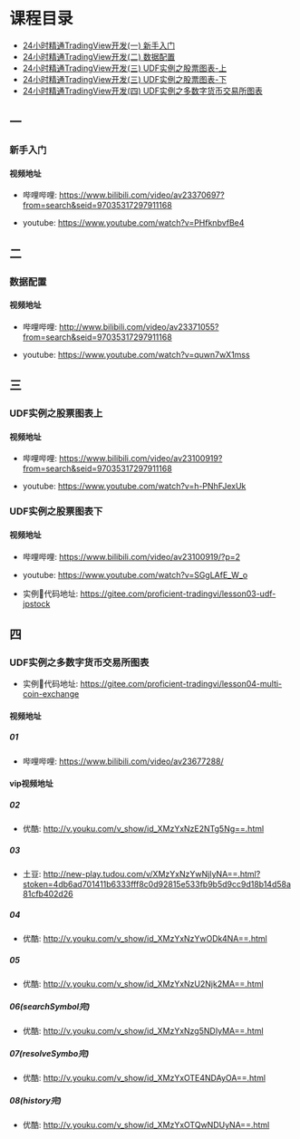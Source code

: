 # 课程目录

* [24小时精通TradingView开发(一) 新手入门](#一)
* [24小时精通TradingView开发(二) 数据配置](#二)
* [24小时精通TradingView开发(三) UDF实例之股票图表-上](#三)
* [24小时精通TradingView开发(三) UDF实例之股票图表-下](#三)
* [24小时精通TradingView开发(四)  UDF实例之多数字货币交易所图表](#四)

## 一
### 新手入门

#### 视频地址

* 哔哩哔哩: https://www.bilibili.com/video/av23370697?from=search&seid=97035317297911168

* youtube: https://www.youtube.com/watch?v=PHfknbvfBe4

## 二
### 数据配置

#### 视频地址

* 哔哩哔哩: http://www.bilibili.com/video/av23371055?from=search&seid=97035317297911168

* youtube: https://www.youtube.com/watch?v=quwn7wX1mss

## 三
### UDF实例之股票图表上

#### 视频地址

* 哔哩哔哩: https://www.bilibili.com/video/av23100919?from=search&seid=97035317297911168

* youtube: https://www.youtube.com/watch?v=h-PNhFJexUk

### UDF实例之股票图表下

#### 视频地址

* 哔哩哔哩: https://www.bilibili.com/video/av23100919/?p=2

* youtube: https://www.youtube.com/watch?v=SGgLAfE_W_o

* 实例代码地址: https://gitee.com/proficient-tradingvi/lesson03-udf-jpstock

## 四
### UDF实例之多数字货币交易所图表

* 实例代码地址: https://gitee.com/proficient-tradingvi/lesson04-multi-coin-exchange

#### 视频地址

##### 01

* 哔哩哔哩: https://www.bilibili.com/video/av23677288/


#### vip视频地址

##### 02

* 优酷: http://v.youku.com/v_show/id_XMzYxNzE2NTg5Ng==.html

##### 03

* 土豆: http://new-play.tudou.com/v/XMzYxNzYwNjIyNA==.html?stoken=4db6ad701411b6333fff8c0d92815e533fb9b5d9cc9d18b14d58a81cfb402d26

##### 04

* 优酷: http://v.youku.com/v_show/id_XMzYxNzYwODk4NA==.html

##### 05

* 优酷: http://v.youku.com/v_show/id_XMzYxNzU2Njk2MA==.html

##### 06(searchSymbol完)

* 优酷: http://v.youku.com/v_show/id_XMzYxNzg5NDIyMA==.html

##### 07(resolveSymbo完)

* 优酷: http://v.youku.com/v_show/id_XMzYxOTE4NDAyOA==.html

##### 08(history完)

* 优酷: http://v.youku.com/v_show/id_XMzYxOTQwNDUyNA==.html

